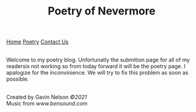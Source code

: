 <html>
<head>
<meta charset="UTF-8">
<title>Index</title>
<link href="Styles.css" rel="stylesheet" type="text/css">
</head>

<body>
<embed src="bensound-november.mp3" width="0" height="0"></embed>
<header>
  <h1>Poetry  of Nevermore</h1>
</header>
	<nav>
		<a class="active" href="Assignment 12.html">Home</a>
		<a href="Submit.html">Poetry</a>
		<a href="Contact.html">Contact Us</a>
	</nav>
<section>
	<br>
	<p>Welcome to my poetry blog. Unfortunatly the submition page for all of my readersis not working so from today forward it will be the poetry page. I apalogize for the inconvinience. We will try to fix this problem as soon as possible.</p>
 	<br>
  <footer>Created by Gavin Nelson <em>&copy;2021</em><br>Music from <em>www.bensound.com</em></footer>
</section>
</body>
</html>
